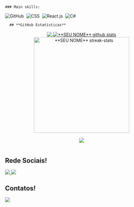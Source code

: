 <!DOCTYPE html>
<html lang="en">
<head>
    <meta charset="UTF-8">
    <meta http-equiv="X-UA-Compatible" content="IE=edge">
    <meta name="viewport" content="width=device-width, initial-scale=1.0">
</head>
<body>
  
    ### Main skills:
  ![GitHub](https://img.shields.io/badge/-GitHub-0D1117?style=for-the-badge&logo=github&labelColor=0D1117)&nbsp;
  ![CSS](https://img.shields.io/badge/-CSS-0D1117?style=for-the-badge&logo=CSS3&logoColor=1572B6&labelColor=0D1117)&nbsp;
  ![React.js](https://img.shields.io/badge/-React.js-0D1117?style=for-the-badge&logo=react&labelColor=0D1117)&nbsp;
  ![C#](https://img.shields.io/badge/-cSharp-0D1117?style=for-the-badge&logo=csharp&logoColor=purple&labelColor=0D1117)&nbsp; 
    
      ## **GitHub Estatísticas**
  <div align="center">
  <a href="https://github.com/gabriel200220">
    <img align="center" src="https://github-readme-stats.vercel.app/api/top-langs/?username=gabriel200220&theme=highcontrast&hide_langs_below=1" />
  </a>

  <a href="https://github.com/gabriel200220">
  <img align="center" src="https://github-readme-stats.vercel.app/api?username=gabriel200220&show_icons=true&theme=highcontrast&line_height=40" alt="**SEU NOME** github stats"/>
  </a>
   
    
  <a href="https://github.com/gabriel200220">
  <img align="center" height=314 src="http://github-readme-streak-stats.herokuapp.com?user=gabriel200220&theme=highcontrast&date_format=j%20M%5B%20Y%5D&ring=C2CB12&currStreakLabel=C2CB12&fire=C2CB12&sideNums=00FEFE&currStreakNum=00FEFE" alt="**SEU NOME** streak-stats"/>
  </a>
  
  </br>
    </br>
  <img  src="https://github-profile-trophy.vercel.app/?username=gabriel200220&theme=highcontrast&title=Stars,Followers,Commit,Repo&margin-w=30&margin-h=30&row=1&column=4&no-frame=true" />
  </div>

  </br>

  ## **Rede Sociais!**

  <a href="https://www.instagram.com/gabriel_vondentz19">
    <img src="https://img.shields.io/badge/Instagram-E4405F?style=for-the-badge&logo=instagram&logoColor=white" />  
  </a>
  <a href="https://www.linkedin.com/in/www.linkedin.com/in/gabriel-da-silva-/">
    <img src="https://img.shields.io/badge/LinkedIn-0077B5?style=for-the-badge&logo=linkedin&logoColor=white" />
  </a>

  </br>

  ## **Contatos!**

  <a href="https://api.whatsapp.com/send/?phone=5551980602817">
    <img src="https://img.shields.io/badge/WhatsApp-25D366?style=for-the-badge&logo=whatsapp&logoColor=white" />  
  </a>

  <br/>
  </body>
</html>
